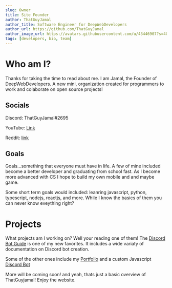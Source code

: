 ```yaml
---
slug: Owner
title: Site Founder
author: ThatGuyJamal
author_title: Software Engineer for DeepWebDevelopers
author_url: https://github.com/ThatGuyJamal
author_image_url: https://avatars.githubusercontent.com/u/43446907?s=400&u=0717775fb75ba9c1d7907c9d3d6707e97f8905f3&v=4
tags: [developers, bio, team]
---
```


# Who am I?

Thanks for taking the time to read about me. I am Jamal, the Founder of DeepWebDevelopers. A new mini, organization created for programmers to work and colaborate on open source projects!

## Socials

Discord: ThatGuyJamal#2695

YouTube: [Link](https://www.youtube.com/channel/UCVOQobByo_2WISQf2037eXQ)

Reddit: [link](https://www.reddit.com/user/ThatGuy_Jamal)

## Goals

Goals...something that everyone must have in life. A few of mine included become a better developer and graduating from school fast. As I become more advanced with CS I hope to build my own mobile and and maybe game.

Some short term goals would included: leanring javascript, python, typescript, nodejs, reactjs, and more. While I know the basics of them you can never know eveything right?

# Projects

What projects am I working on? Well your reading one of them! The [Discord Bot Guide](https://github.com/DeepWebDevelopers/discord-bot-guide) is one of my new favorites. It includes a wide variaty of documentation on Discord bot creation.

Some of the other ones include my [Portfolio](https://github.com/DeepWebDevelopers/Portfolio) and a custom Javascript [Discord Bot](https://github.com/DeepWebDevelopers/Terminal)

More will be coming soon! and yeah, thats just a basic overview of ThatGuyjamal! Enjoy the website.
